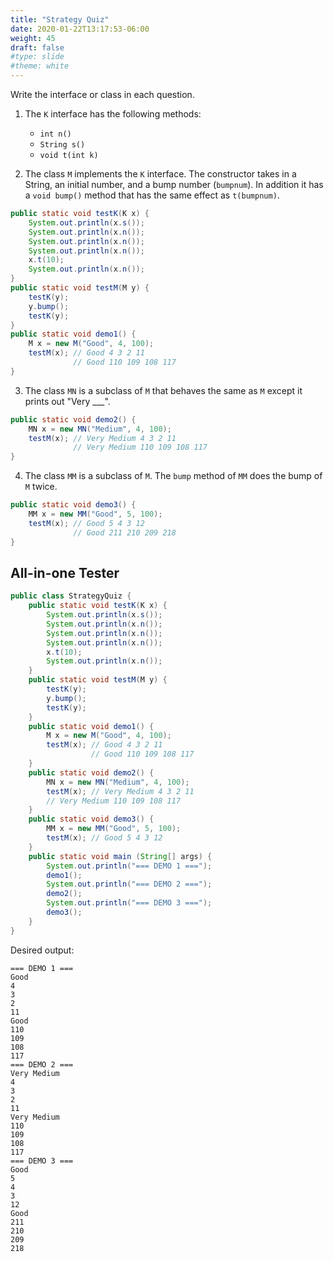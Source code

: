 ```yaml
---
title: "Strategy Quiz"
date: 2020-01-22T13:17:53-06:00
weight: 45
draft: false
#type: slide
#theme: white
---
```


Write the interface or class in each question.

1. The `K` interface has the following methods:
   
   * `int n()`
   * `String s()`
   * `void t(int k)`
       
2. The class `M` implements the `K` interface.
The constructor takes in a String, an initial number, and a bump
number (`bumpnum`). 
In addition it has a `void bump()` method that 
has the same effect as `t(bumpnum)`.

```java
public static void testK(K x) {
    System.out.println(x.s());
    System.out.println(x.n());
    System.out.println(x.n());
    System.out.println(x.n());
    x.t(10);
    System.out.println(x.n());  
}
public static void testM(M y) {
    testK(y);
    y.bump();
    testK(y);
}
public static void demo1() {
    M x = new M("Good", 4, 100);
    testM(x); // Good 4 3 2 11
              // Good 110 109 108 117
}
```

3. The class `MN` is a subclass of `M` that behaves the same as `M`
   except it prints out "Very ___".
   
```java
public static void demo2() {
    MN x = new MN("Medium", 4, 100);
    testM(x); // Very Medium 4 3 2 11
              // Very Medium 110 109 108 117
}
```

4. The class `MM` is a subclass of `M`. The `bump` method of `MM` 
does the bump of `M` twice.

```java
public static void demo3() {
    MM x = new MM("Good", 5, 100);
    testM(x); // Good 5 4 3 12
              // Good 211 210 209 218
}
```


## All-in-one Tester

```java
public class StrategyQuiz {
    public static void testK(K x) {
        System.out.println(x.s());
        System.out.println(x.n());
        System.out.println(x.n());
        System.out.println(x.n());
        x.t(10);
        System.out.println(x.n());
    }
    public static void testM(M y) {
        testK(y);
        y.bump();
        testK(y);
    }
    public static void demo1() {
        M x = new M("Good", 4, 100);
        testM(x); // Good 4 3 2 11
                  // Good 110 109 108 117
    }
    public static void demo2() {
        MN x = new MN("Medium", 4, 100);
        testM(x); // Very Medium 4 3 2 11
        // Very Medium 110 109 108 117
    }
    public static void demo3() {
        MM x = new MM("Good", 5, 100);
        testM(x); // Good 5 4 3 12
    }
    public static void main (String[] args) {
        System.out.println("=== DEMO 1 ===");
        demo1();
        System.out.println("=== DEMO 2 ===");   
        demo2();
        System.out.println("=== DEMO 3 ===");
        demo3();
    }
}
```

Desired output:

```
=== DEMO 1 ===
Good
4
3
2
11
Good
110
109
108
117
=== DEMO 2 ===
Very Medium
4
3
2
11
Very Medium
110
109
108
117
=== DEMO 3 ===
Good
5
4
3
12
Good
211
210
209
218
```
